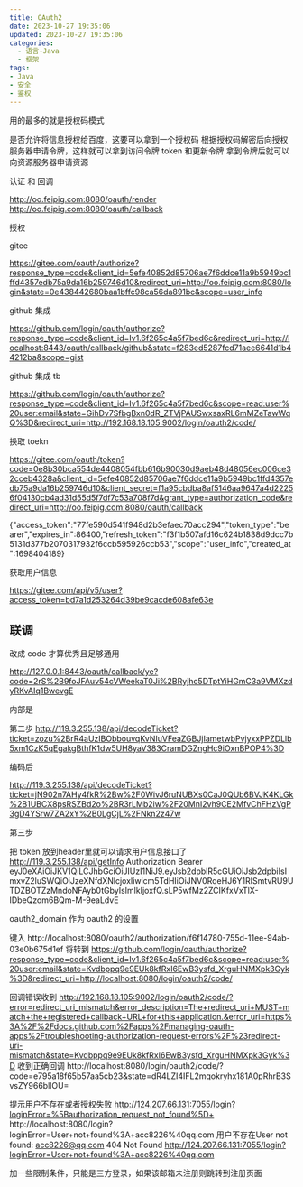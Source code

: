 ```yaml
---
title: OAuth2
date: 2023-10-27 19:35:06
updated: 2023-10-27 19:35:06
categories:
  - 语言-Java
  - 框架
tags:
- Java
- 安全
- 鉴权
---
```


用的最多的就是授权码模式

是否允许将信息授权给百度，这要可以拿到一个授权码
根据授权码解密后向授权服务器申请令牌，这样就可以拿到访问令牌 token 和更新令牌
拿到令牌后就可以向资源服务器申请资源

认证 和 回调

http://oo.feipig.com:8080/oauth/render
http://oo.feipig.com:8080/oauth/callback


授权

gitee

https://gitee.com/oauth/authorize?response_type=code&client_id=5efe40852d85706ae7f6ddce11a9b5949bc1ffd4357edb75a9da16b259746d10&redirect_uri=http://oo.feipig.com:8080/login&state=0e438442680baa1bffc98ca56da891bc&scope=user_info

github 集成

https://github.com/login/oauth/authorize?response_type=code&client_id=Iv1.6f265c4a5f7bed6c&redirect_uri=http://localhost:8443/oauth/callback/github&state=f283ed5287fcd71aee6641d1b44212ba&scope=gist

github 集成 tb

https://github.com/login/oauth/authorize?response_type=code&client_id=Iv1.6f265c4a5f7bed6c&scope=read:user%20user:email&state=GihDv7SfbgBxn0dR_ZTVjPAUSwxsaxRL6mMZeTawWqQ%3D&redirect_uri=http://192.168.18.105:9002/login/oauth2/code/

换取 toekn

https://gitee.com/oauth/token?code=0e8b30bca554de4408054fbb616b90030d9aeb48d48056ec006ce32cceb4328a&client_id=5efe40852d85706ae7f6ddce11a9b5949bc1ffd4357edb75a9da16b259746d10&client_secret=f1a95cbdba8af5146aa9647a4d22256f04130cb4ad31d55d5f7df7c53a708f7d&grant_type=authorization_code&redirect_uri=http://oo.feipig.com:8080/oauth/callback

{"access_token":"77fe590d541f948d2b3efaec70acc294","token_type":"bearer","expires_in":86400,"refresh_token":"f3f1b507afd16c624b1838d9dcc7b5131d377b2070317932f6ccb595926ccb53","scope":"user_info","created_at":1698404189}

获取用户信息

https://gitee.com/api/v5/user?access_token=bd7a1d253264d39be9cacde608afe63e

## 联调

改成 code 才算优秀且足够通用

http://127.0.0.1:8443/oauth/callback/ye?code=2rS%2B9foJFAuv54cVWeekaT0Ji%2BRyjhc5DTptYiHGmC3a9VMXzdyRKvAIq1BwevgE

内部是

第二步
http://119.3.255.138/api/decodeTicket?ticket=zozu%2BrR4aUzIBObbouvqKvNIuVFeaZGBJjIametwbPvjyxxPPZDLlb5xm1CzK5qEgakgBthfK1dw5UH8yaV383CramDGZngHc9iOxnBPOP4%3D


编码后 

http://119.3.255.138/api/decodeTicket?ticket=jN902n7AHy4fkR%2Bw%2F0WivJ6ruNUBXs0CaJ0QUb6BVJK4KLGk%2B1UBCX8psRSZBd2o%2BR3rLMb2iw%2F20MnI2vh9CE2MfvChFHzVgP3gD4YSrw7ZA2xY%2B0LgCjL%2FNkn2z47w

第三步

把 token 放到header里就可以请求用户信息接口了
http://119.3.255.138/api/getInfo
Authorization Bearer eyJ0eXAiOiJKV1QiLCJhbGciOiJIUzI1NiJ9.eyJsb2dpblR5cGUiOiJsb2dpbiIsImxvZ2luSWQiOiJzeXNfdXNlcjoxIiwicm5TdHIiOiJNV0RqeHJ6Y1RISmtvRU9UTDZBOTZzMndoNFAyb0tGbyIsImlkIjoxfQ.sLP5wfMz2ZCIKfxVxTlX-IDbeQzom6BQm-M-9eaLdvE

oauth2_domain 作为 oauth2 的设置

键入
http://localhost:8080/oauth2/authorization/f6f14780-755d-11ee-94ab-03e0b675d1ef
将转到
https://github.com/login/oauth/authorize?response_type=code&client_id=Iv1.6f265c4a5f7bed6c&scope=read:user%20user:email&state=Kvdbppq9e9EUk8kfRxI6EwB3ysfd_XrguHNMXpk3Gyk%3D&redirect_uri=http://localhost:8080/login/oauth2/code/

回调错误收到
http://192.168.18.105:9002/login/oauth2/code/?error=redirect_uri_mismatch&error_description=The+redirect_uri+MUST+match+the+registered+callback+URL+for+this+application.&error_uri=https%3A%2F%2Fdocs.github.com%2Fapps%2Fmanaging-oauth-apps%2Ftroubleshooting-authorization-request-errors%2F%23redirect-uri-mismatch&state=Kvdbppq9e9EUk8kfRxI6EwB3ysfd_XrguHNMXpk3Gyk%3D
收到正确回调
http://localhost:8080/login/oauth2/code/?code=e795a18f65b57aa5cb23&state=dR4LZI4IFL2mqokryhx181A0pRhrB3SvsZY966bllOU=

提示用户不存在或者授权失败
http://124.207.66.131:7055/login?loginError=%5Bauthorization_request_not_found%5D+
http://localhost:8080/login?loginError=User+not+found%3A+acc8226%40qq.com 用户不存在User not found: acc8226@qq.com
404 Not Found
http://124.207.66.131:7055/login?loginError=User+not+found%3A+acc8226%40qq.com

加一些限制条件，只能是三方登录，如果该邮箱未注册则跳转到注册页面
